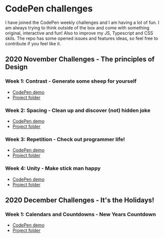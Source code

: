 # CodePen challenges

I have joined the CodePen weekly challenges and I am having a lot of fun. I am always trying to think outside of the box and come with something original, interactive and fun! Also to improve my JS, Typescript and CSS skils.
The repo has some opened issues and features ideas, so feel free to contribute if you feel like it. 


## 2020 November Challenges - The principles of Design

### Week 1: Contrast - Generate some sheep for yourself
- [CodePen demo](https://codepen.io/panvicka/pen/MWeXVrM)
- [Project folder](2020Nov_Contrast/README.md)

### Week 2: Spacing - Clean up and discover (not) hidden joke
- [CodePen demo](https://codepen.io/panvicka/pen/pobqvyL)
- [Project folder](2020Nov_Spacing/README.md)

### Week 3: Repetition - Check out programmer life! 
- [CodePen demo](https://codepen.io/panvicka/full/eYzwxXK)
- [Project folder](2020Nov_Repetition/README.md)

### Week 4: Unity - Make stick man happy
- [CodePen demo](https://codepen.io/panvicka/pen/ExgYJmx)
- [Project folder](2020Nov_Unity/README.md)


## 2020 December Challenges - It's the Holidays!

### Week 1: Calendars and Countdowns - New Years Countdown
- [CodePen demo](https://codepen.io/panvicka/pen/abmmGJZ)
- [Project folder](2020Dec_CalendarCountdown/README.md)





 
